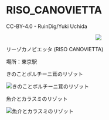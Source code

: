 # RISO_CANOVIETTA
CC-BY-4.0 - RuinDig/Yuki Uchida
<div style="text-align: center;"><a href="https://creativecommons.org/licenses/by/4.0/deed.ja"><img src="https://user-images.githubusercontent.com/20723919/145936543-577c7705-90e2-4d56-ad5d-26b0fbcea02d.png" /></a></div>

リーゾカノビエッタ (RISO CANOVIETTA)

場所：東京駅

きのことボルチーニ茸のリゾット

![きのことボルチーニ茸のリゾット](https://user-images.githubusercontent.com/20723919/107118250-2266b580-68c3-11eb-8193-c1acff823273.JPG)

魚介とカラスミのリゾット

![魚介とカラスミのリゾット](https://user-images.githubusercontent.com/20723919/108644399-1c431c80-74f2-11eb-8636-af58d2a795d0.jpg)
